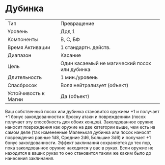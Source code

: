 
# Дубинка

| | |
|---|---|
|Тип|Превращение|
|Уровень| Дрд 1|
|Компоненты| В, С, БФ|
|Время Активации| 1 стандартн. действ.|
|Диапазон| Касание|
|Цель| Один касаемый не магический посох или дубинка|
|Длительность| 1 мин./уровень|
|Спасбросок| Воля нейтрализует (объект)|
|Устойчивость к Магии| Да (объект)|

Ваш собственный посох или дубинка становится оружием +1 и получает +1 бонус заколдованности к броску атаки и повреждениям (посох получает эту способность для обоих концов). Заколдованное оружие наносит повреждения как оружие на две категории выше, чем есть на самом деле (так измененные Маленькая дубинка или посох наносят повреждения равные 1d8, Средние 2d6, Большие 3d6) и получает +1 бонус заколдованности. Эффект заклинания сохраняется до тех пор, пока заколдованное оружие находится у вас в руках. Если оружие не находится в ваших руках то оно становится таким же каким было до нанесения заклинания.